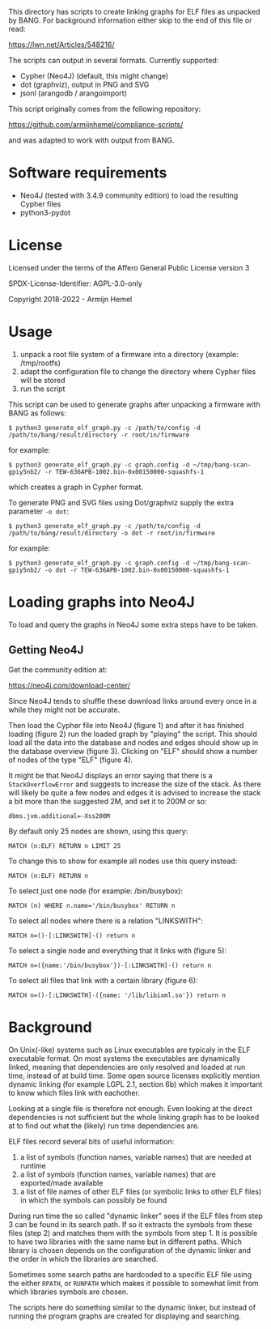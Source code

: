 This directory has scripts to create linking graphs for ELF files as unpacked
by BANG. For background information either skip to the end of this file or
read:

<https://lwn.net/Articles/548216/>

The scripts can output in several formats. Currently supported:

* Cypher (Neo4J) (default, this might change)
* dot (graphviz), output in PNG and SVG
* jsonl (arangodb / arangoimport)

This script originally comes from the following repository:

<https://github.com/armijnhemel/compliance-scripts/>

and was adapted to work with output from BANG.

# Software requirements

* Neo4J (tested with 3.4.9 community edition) to load the resulting Cypher files
* python3-pydot

# License

Licensed under the terms of the Affero General Public License version 3

SPDX-License-Identifier: AGPL-3.0-only

Copyright 2018-2022 - Armijn Hemel

# Usage

1. unpack a root file system of a firmware into a directory (example: /tmp/rootfs)
2. adapt the configuration file to change the directory where Cypher files will be stored
3. run the script

This script can be used to generate graphs after unpacking a firmware with
BANG as follows:

    $ python3 generate_elf_graph.py -c /path/to/config -d /path/to/bang/result/directory -r root/in/firmware

for example:

    $ python3 generate_elf_graph.py -c graph.config -d ~/tmp/bang-scan-gpiy5nb2/ -r TEW-636APB-1002.bin-0x00150000-squashfs-1

which creates a graph in Cypher format.

To generate PNG and SVG files using Dot/graphviz supply the extra parameter
`-o dot`:

    $ python3 generate_elf_graph.py -c /path/to/config -d /path/to/bang/result/directory -o dot -r root/in/firmware

for example:

    $ python3 generate_elf_graph.py -c graph.config -d ~/tmp/bang-scan-gpiy5nb2/ -o dot -r TEW-636APB-1002.bin-0x00150000-squashfs-1

# Loading graphs into Neo4J 

To load and query the graphs in Neo4J some extra steps have to be taken.

## Getting Neo4J

Get the community edition at:

https://neo4j.com/download-center/

Since Neo4J tends to shuffle these download links around every once in a while
they might not be accurate.

Then load the Cypher file into Neo4J (figure 1) and after it has finished
loading (figure 2) run the loaded graph by "playing" the script. This should
load all the data into the database and nodes and edges should show up in
the database overview (figure 3). Clicking on "ELF" should show a number
of nodes of the type "ELF" (figure 4).

It might be that Neo4J displays an error saying that there is a
`StackOverflowError` and suggests to increase the size of the stack. As there
will likely be quite a few nodes and edges it is advised to increase the stack
a bit more than the suggested 2M, and set it to 200M or so:

    dbms.jvm.additional=-Xss200M

By default only 25 nodes are shown, using this query:

    MATCH (n:ELF) RETURN n LIMIT 25

To change this to show for example all nodes use this query instead:

    MATCH (n:ELF) RETURN n

To select just one node (for example: /bin/busybox):

    MATCH (n) WHERE n.name='/bin/busybox' RETURN n

To select all nodes where there is a relation "LINKSWITH":

    MATCH n=()-[:LINKSWITH]-() return n

To select a single node and everything that it links with (figure 5):

    MATCH n=({name:'/bin/busybox'})-[:LINKSWITH]-() return n

To select all files that link with a certain library (figure 6):

    MATCH n=()-[:LINKSWITH]-({name: '/lib/libixml.so'}) return n

# Background

On Unix(-like) systems such as Linux executables are typicaly in the ELF
executable format. On most systems the executables are dynamically linked,
meaning that dependencies are only resolved and loaded at run time, instead
of at build time. Some open source licenses explicitly mention dynamic linking
(for example LGPL 2.1, section 6b) which makes it important to know which
files link with eachother.

Looking at a single file is therefore not enough. Even looking at the direct
dependencies is not sufficient but the whole linking graph has to be looked
at to find out what the (likely) run time dependencies are.

ELF files record several bits of useful information:

1. a list of symbols (function names, variable names) that are needed at
runtime
2. a list of symbols (function names, variable names) that are exported/made
available
3. a list of file names of other ELF files (or symbolic links to other ELF
files) in which the symbols can possibly be found

During run time the so called "dynamic linker" sees if the ELF files from
step 3 can be found in its search path. If so it extracts the symbols from
these files (step 2) and matches them with the symbols from step 1. It is
possible to have two libraries with the same name but in different paths. Which
library is chosen depends on the configuration of the dynamic linker and the
order in which the libraries are searched.

Sometimes some search paths are hardcoded to a specific ELF file using the
either `RPATH`, or `RUNPATH` which makes it possible to somewhat limit from
which libraries symbols are chosen.

The scripts here do something similar to the dynamic linker, but instead of
running the program graphs are created for displaying and searching.
